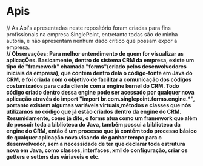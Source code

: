 # Apis

// As Api's apresentadas neste reposítório foram criadas para fins profissionais na empresa SinglePoint, entretanto todas são de minha autoria, e não apresentam nenhum dado crítico que possam expor a empresa.</br>
<strong>// Observações: Para melhor entendimento de quem for visualizar as aplicaçÕes. Basicamente, dentro do sistema CRM da empresa, existe um tipo de "framework" chamada "forms"(criado pelos desenvolvedores iniciais da empresa), que contém dentro dela o código-fonte em Java do CRM, e foi criada com o objetivo de facilitar a comunicação dos códigos costumizados para cada cliente com a engine kernel do CRM. Todo código criado dentro dessa engine pode ser acessado por qualquer nova aplicação através do import "import br.com.singlepoint.forms.engine.*", portanto existem algumas variáveis virtuais,métodos e classes que nós utilizamos no código que já estão criados dentro da engine do CRM. Resumidamente, como já dito, o forms atua como um framework que além de possuir toda a biblioteca do Java, também possui a biblioteca da engine do CRM, então é um processo que já contém todo processo básico de qualquer aplicação nova visando de ganhar tempo para o desenvolvedor, sem a necessidade de ter que declarar toda estrutura nova em Java, como classes, interfaces, xml de configuração, criar os getters e setters das váriaveis e etc.</strong>
